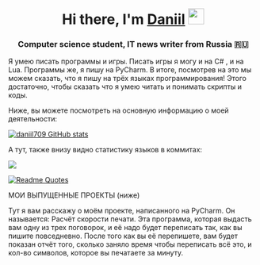 <h1 align="center">Hi there, I'm <a href="https://daniilshat.ru/" target="_blank">Daniil</a> 
<img src="https://github.com/blackcater/blackcater/raw/main/images/Hi.gif" height="32"/></h1>
<h3 align="center">Computer science student, IT news writer from Russia 🇷🇺</h3>

Я умею писать программы и игры. Писать игры я могу и на С# , и на Lua. Программы же, я пишу на PyCharm. В итоге, посмотрев на это мы можем сказать, что я пишу на трёх языках программирования! Этого достаточно, чтобы сказать что я умею читать и понимать скрипты и коды.

Ниже, вы можете посмотреть на основную информацию о моей деятельности: 

[![daniil709 GitHub stats](https://github-readme-stats.vercel.app/api?username=daniil709)](https://github.com/daniil709/github-readme-stats)

А тут, также внизу видно статистику языков в коммитах: 

![](https://github-profile-summary-cards.vercel.app/api/cards/most-commit-language?username=daniil709&theme=solarized_dark)

[![Readme Quotes](https://quotes-github-readme.vercel.app/api?type=horizontal&theme=dark)](https://github.com/piyushsuthar/github-readme-quotes)

МОИ ВЫПУЩЕННЫЕ ПРОЕКТЫ (ниже)

Тут я вам расскажу о моём проекте, написанного на PyCharm. Он называется: Расчёт скорости печати. Эта программа, которая выдасть вам одну из трех поговорок, и её надо будет переписать так, как вы пишите повседневно. После того как вы её перепишете, вам будет показан отчёт того, сколько заняло время чтобы переписать всё это, и кол-во символов, которое вы печатаете за минуту.
